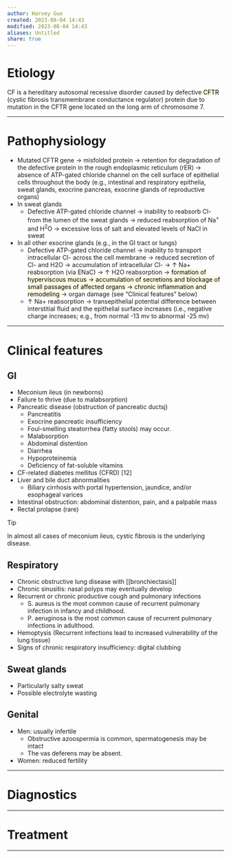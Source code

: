 ```yaml
---
author: Harvey Guo
created: 2023-08-04 14:43
modified: 2023-08-04 14:43
aliases: Untitled
share: true
---
```

# Etiology
CF is a hereditary autosomal recessive disorder caused by defective <mark style="background: #FFF3A34A;">CFTR</mark> (cystic fibrosis transmembrane conductance regulator) protein due to mutation in the CFTR gene located on the long arm of chromosome 7.

---
# Pathophysiology
- Mutated CFTR gene → misfolded protein → retention for degradation of the defective protein in the rough endoplasmic reticulum (rER) → absence of ATP-gated chloride channel on the cell surface of epithelial cells throughout the body (e.g., intestinal and respiratory epithelia, sweat glands, exocrine pancreas, exocrine glands of reproductive organs)
- In sweat glands
	- Defective ATP-gated chloride channel → inability to reabsorb Cl- from the lumen of the sweat glands → reduced reabsorption of Na<sup>+</sup> and H<sup>2</sup>O → excessive loss of salt and elevated levels of NaCl in sweat
- In all other exocrine glands (e.g., in the GI tract or lungs)
	- Defective ATP-gated chloride channel → inability to transport intracellular Cl- across the cell membrane → reduced secretion of Cl- and H2O → accumulation of intracellular Cl- → ↑ Na+ reabsorption (via ENaC)  → ↑ H2O reabsorption  →<mark style="background: #FFF3A34A;"> formation of hyperviscous mucus → accumulation of secretions and blockage of small passages of affected organs → chronic inflammation and remodeling </mark>→ organ damage (see “Clinical features” below) 
	- ↑ Na+ reabsorption → transepithelial potential difference between interstitial fluid and the epithelial surface increases (i.e., negative charge increases; e.g., from normal -13 mv to abnormal -25 mv)

---
# Clinical features
## GI
- Meconium ileus (in newborns)
- Failure to thrive (due to malabsorption)
- Pancreatic disease (obstruction of pancreatic ductsj)
	- Pancreatitis
	- Exocrine pancreatic insufficiency 
	- Foul-smelling steatorrhea (fatty stools) may occur.
	- Malabsorption
	- Abdominal distention 
	- Diarrhea
	- Hypoproteinemia
	- Deficiency of fat-soluble vitamins
- CF-related diabetes mellitus (CFRD)  [12]
- Liver and bile duct abnormalities
	- Biliary cirrhosis with portal hypertension, jaundice, and/or esophageal varices
- Intestinal obstruction: abdominal distention, pain, and a palpable mass
- Rectal prolapse (rare)  
>[!tip] 
>In almost all cases of meconium ileus, cystic fibrosis is the underlying disease.

## Respiratory
- Chronic obstructive lung disease with [[bronchiectasis]]
- Chronic sinusitis: nasal polyps may eventually develop 
- Recurrent or chronic productive cough and pulmonary infections
	- S. aureus is the most common cause of recurrent pulmonary infection in infancy and childhood.
	- P. aeruginosa is the most common cause of recurrent pulmonary infections in adulthood.
 - Hemoptysis (Recurrent infections lead to increased vulnerability of the lung tissue)
 - Signs of chronic respiratory insufficiency: digital clubbing
## Sweat glands
- Particularly salty sweat
- Possible electrolyte wasting
## Genital
- Men: usually infertile
	- Obstructive azoospermia is common, spermatogenesis may be intact 
	- The vas deferens may be absent. 
- Women: reduced fertility

---
# Diagnostics


---
# Treatment



---
